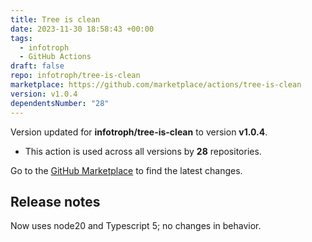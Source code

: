 ```yaml
---
title: Tree is clean
date: 2023-11-30 18:58:43 +00:00
tags:
  - infotroph
  - GitHub Actions
draft: false
repo: infotroph/tree-is-clean
marketplace: https://github.com/marketplace/actions/tree-is-clean
version: v1.0.4
dependentsNumber: "28"
---
```



Version updated for **infotroph/tree-is-clean** to version **v1.0.4**.
- This action is used across all versions by **28** repositories.

Go to the [GitHub Marketplace](https://github.com/marketplace/actions/tree-is-clean) to find the latest changes.

## Release notes

Now uses node20 and Typescript 5; no changes in behavior.
